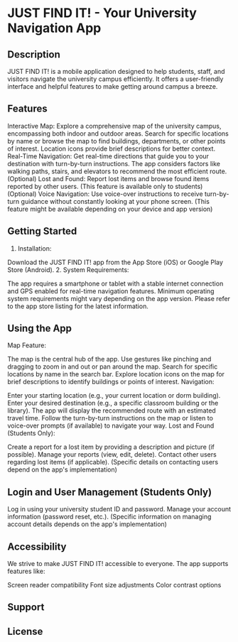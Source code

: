 # JUST FIND IT! - Your University Navigation App

## Description

JUST FIND IT! is a mobile application designed to help students, staff, and visitors navigate the university campus efficiently. It offers a user-friendly interface and helpful features to make getting around campus a breeze.

## Features

Interactive Map: Explore a comprehensive map of the university campus, encompassing both indoor and outdoor areas. Search for specific locations by name or browse the map to find buildings, departments, or other points of interest. Location icons provide brief descriptions for better context.
Real-Time Navigation: Get real-time directions that guide you to your destination with turn-by-turn instructions. The app considers factors like walking paths, stairs, and elevators to recommend the most efficient route.
(Optional) Lost and Found: Report lost items and browse found items reported by other users. (This feature is available only to students)
(Optional) Voice Navigation: Use voice-over instructions to receive turn-by-turn guidance without constantly looking at your phone screen. (This feature might be available depending on your device and app version)
## Getting Started

1. Installation:

Download the JUST FIND IT! app from the App Store (iOS) or Google Play Store (Android).
2. System Requirements:

The app requires a smartphone or tablet with a stable internet connection and GPS enabled for real-time navigation features.
Minimum operating system requirements might vary depending on the app version. Please refer to the app store listing for the latest information.
## Using the App

Map Feature:

The map is the central hub of the app. Use gestures like pinching and dragging to zoom in and out or pan around the map.
Search for specific locations by name in the search bar.
Explore location icons on the map for brief descriptions to identify buildings or points of interest.
Navigation:

Enter your starting location (e.g., your current location or dorm building).
Enter your desired destination (e.g., a specific classroom building or the library).
The app will display the recommended route with an estimated travel time.
Follow the turn-by-turn instructions on the map or listen to voice-over prompts (if available) to navigate your way.
Lost and Found (Students Only):

Create a report for a lost item by providing a description and picture (if possible).
Manage your reports (view, edit, delete).
Contact other users regarding lost items (if applicable). (Specific details on contacting users depend on the app's implementation)
## Login and User Management (Students Only)

Log in using your university student ID and password.
Manage your account information (password reset, etc.). (Specific information on managing account details depends on the app's implementation)
## Accessibility

We strive to make JUST FIND IT! accessible to everyone. The app supports features like:

Screen reader compatibility
Font size adjustments
Color contrast options
## Support



## License



